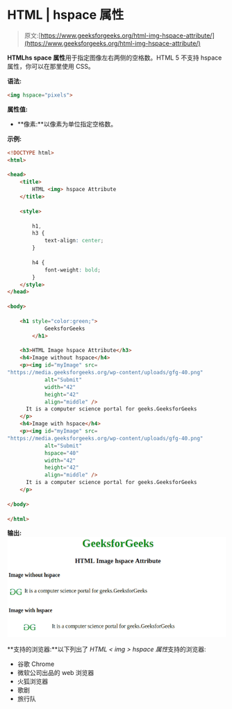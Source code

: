 # HTML |  hspace 属性

> 原文:[https://www.geeksforgeeks.org/html-img-hspace-attribute/](https://www.geeksforgeeks.org/html-img-hspace-attribute/)

**HTML<img>hs space 属性**用于指定图像左右两侧的空格数。HTML 5 不支持 hspace 属性，你可以在那里使用 CSS。

**语法:**

```html
<img hspace="pixels"> 
```

**属性值:**

*   **像素:**以像素为单位指定空格数。

**示例:**

```html
<!DOCTYPE html>
<html>

<head>
    <title>
        HTML <img> hspace Attribute
    </title>

    <style>

        h1,
        h3 {
            text-align: center;
        }

        h4 {
            font-weight: bold;
        }
    </style>
</head>

<body>

    <h1 style="color:green;"> 
            GeeksforGeeks 
        </h1>

    <h3>HTML Image hspace Attribute</h3>
    <h4>Image without hspace</h4>
    <p><img id="myImage" src=
"https://media.geeksforgeeks.org/wp-content/uploads/gfg-40.png" 
            alt="Submit"
            width="42" 
            height="42" 
            align="middle" />
      It is a computer science portal for geeks.GeeksforGeeks
    </p>
    <h4>Image with hspace</h4>
    <p><img id="myImage" src=
"https://media.geeksforgeeks.org/wp-content/uploads/gfg-40.png" 
            alt="Submit" 
            hspace="40" 
            width="42" 
            height="42"
            align="middle" />
      It is a computer science portal for geeks.GeeksforGeeks
    </p>

</body>

</html>
```

**输出:**
![](img/6795a662c03233c4d66bf282adbe97a1.png)

**支持的浏览器:**以下列出了 *HTML < img > hspace 属性*支持的浏览器:

*   谷歌 Chrome
*   微软公司出品的 web 浏览器
*   火狐浏览器
*   歌剧
*   旅行队